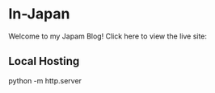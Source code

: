 # In-Japan

Welcome to my Japam Blog!
Click here to view the live site: 

## Local Hosting

python -m http.server
